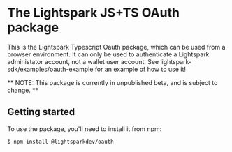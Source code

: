 # The Lightspark JS+TS OAuth package

This is the Lightspark Typescript Oauth package, which can be used from a browser environment. It can only be used to authenticate a Lightspark administator account, not a wallet user account. See lightspark-sdk/examples/oauth-example for an example of how to use it!

** NOTE: This package is currently in unpublished beta, and is subject to change. **

## Getting started

To use the package, you'll need to install it from npm:

```bash
$ npm install @lightsparkdev/oauth
```
